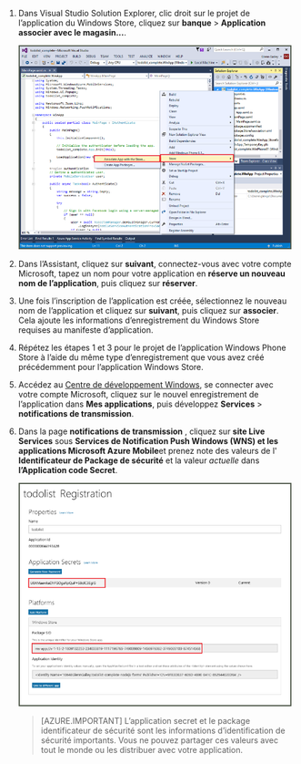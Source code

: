 
1. Dans Visual Studio Solution Explorer, clic droit sur le projet de l’application du Windows Store, cliquez sur **banque** > **Application associer avec le magasin...**.

    ![Associer application du Windows Store](./media/app-service-mobile-register-wns/notification-hub-associate-win8-app.png)

2. Dans l’Assistant, cliquez sur **suivant**, connectez-vous avec votre compte Microsoft, tapez un nom pour votre application en **réserve un nouveau nom de l’application**, puis cliquez sur **réserver**.

3. Une fois l’inscription de l’application est créée, sélectionnez le nouveau nom de l’application et cliquez sur **suivant**, puis cliquez sur **associer**. Cela ajoute les informations d’enregistrement du Windows Store requises au manifeste d’application.

7. Répétez les étapes 1 et 3 pour le projet de l’application Windows Phone Store à l’aide du même type d’enregistrement que vous avez créé précédemment pour l’application Windows Store.  

7. Accédez au [Centre de développement Windows](https://dev.windows.com/en-us/overview), se connecter avec votre compte Microsoft, cliquez sur le nouvel enregistrement de l’application dans **Mes applications**, puis développez **Services** > **notifications de transmission**.

8. Dans la page **notifications de transmission** , cliquez sur **site Live Services** sous **Services de Notification Push Windows (WNS) et les applications Microsoft Azure Mobile**et prenez note des valeurs de l' **Identificateur de Package de sécurité** et la valeur *actuelle* dans **l’Application code Secret**. 

    ![Paramètre d’application dans le centre de développement](./media/app-service-mobile-register-wns/mobile-services-win8-app-push-auth.png)

    > [AZURE.IMPORTANT] L’application secret et le package identificateur de sécurité sont les informations d’identification de sécurité importants. Vous ne pouvez partager ces valeurs avec tout le monde ou les distribuer avec votre application.
